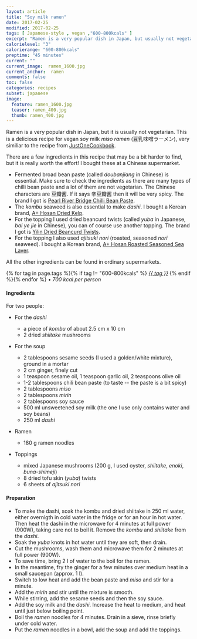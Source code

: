 ```yaml
---
layout: article
title: "Soy milk ramen"
date: 2017-02-25
modified: 2017-02-25
tags: [ Japanese-style , vegan ,"600-800kcals" ]
excerpt: "Ramen is a very popular dish in Japan, but usually not vegetarian. This is a delicious recipe for vegan ramen."
calorielevel: "3"
calorierange: "600-800kcals"
preptime: "45 minutes"
current: ""
current_image:  ramen_1600.jpg
current_anchor:  ramen
comments: false
toc: false
categories: recipes
subset: japanese
image:
  feature: ramen_1600.jpg
  teaser: ramen_400.jpg
  thumb: ramen_400.jpg
---
```


Ramen is a very popular dish in Japan, but it is usually not vegetarian. This is a delicious recipe for vegan soy milk _miso ramen_ (豆乳味噌ラーメン), very similiar to the recipe from [JustOneCookbook](http://www.justonecookbook.com/vegetarian-ramen/). 

There are a few ingredients in this recipe that may be a bit harder to find, but it is really worth the effort! I bought these at a Chinese supermarket. 

* Fermented broad bean paste (called _doubanjiang_ in Chinese) is essential. Make sure to check the ingredients as there are many types of chilli bean paste and a lot of them are not vegetarian. The Chinese characters are 豆瓣酱. If it says 辛豆瓣酱 then it will be very spicy. The brand I got is [Pearl River Bridge Chilli Bean Paste](https://shop.waiyeehong.com/food-ingredients/sauces-oils/other-sauces/chilli-bean-paste-toban-paste).
* The _kombu_ seaweed is also essential to make _dashi_. I bought a Korean brand, [A+ Hosan Dried Kelp](https://shop.waiyeehong.com/food-ingredients/dried-products/dried-beancurd-seaweed/dried-kelp).
* For the topping I used dried beancurd twists (called _yuba_ in Japanese, _bai ye jie_ in Chinese), you can of course use another topping. The brand I got is [Yilin Dried Beancurd Twists](https://shop.waiyeehong.com/food-ingredients/dried-products/dried-beancurd-seaweed/dried-beancurd-twists).
* For the topping I also used _ajitsuki nori_ (roasted, seasoned _nori_ seaweed).   I bought a Korean brand, [A+ Hosan Roasted Seasoned Sea Laver](https://shop.waiyeehong.com/food-ingredients/snacks-sweets/crisps-snacks-nuts/savoury-snacks/roasted-seasoned-sea-laver-low-salt).

All the other ingredients can be found in ordinary supermarkets.

{% for tag in page.tags %}{% if tag != "600-800kcals" %}&nbsp;<a class="post-tag" href="{{ site.url}}/tags/#{{ tag }}">_{{ tag }}_</a>&nbsp;{% endif %}{% endfor %} &bull;&nbsp;<em>700&nbsp;kcal&nbsp;per&nbsp;person</em>&nbsp;&nbsp;<a href="{{ site.url}}/tags/#600-800kcals"><img src="{{ site.url }}/images/battery_lvl_3.png" style="height:1.0em;"></a>

#### Ingredients

For two people:

* For the _dashi_

    - a piece of _kombu_ of about 2.5 cm x 10 cm
    - 2 dried _shiitake_ mushrooms

* For the soup

    - 2 tablespoons sesame seeds (I used a golden/white mixture), ground in a mortar 
    - 2 cm ginger, finely cut 
    - 1 teaspoon sesame oil, 1 teaspoon garlic oil, 2 teaspoons olive oil
    - 1-2 tablespoons chili bean paste (to taste -- the paste is a bit spicy)
    - 2 tablespoons _miso_
    - 2 tablespoons _mirin_
    - 2 tablespoons soy sauce
    - 500 ml unsweetened soy milk (the one I use only contains water and soy beans)
    - 250 ml _dashi_ 

* Ramen

    - 180 g ramen noodles 

* Toppings

    - mixed Japanese mushrooms (200 g, I used oyster, _shiitake_, _enoki_, _buna-shimeji_)
    - 8 dried tofu skin (_yuba_) twists
    - 6 sheets of _ajitsuki nori_ 

#### Preparation

- To make the dashi, soak the kombu and dried shiitake in 250 ml water, either overnigth in cold water in the fridge or for an hour in hot water.  Then heat the dashi in the microwave for 4 minutes at full power (900W), taking care not to boil it. Remove the _kombu_ and _shiitake_ from the _dashi_.
- Soak the _yuba_ knots in hot water until they are soft, then drain.
- Cut the mushrooms, wash them and microwave them for 2 minutes at full power (900W).
- To save time, bring 2 l of water to the boil for the ramen. 
- In the meantime, fry the ginger for a few minutes over medium heat in a small saucepan (approx. 1 l). 
- Switch to low heat and add the bean paste and _miso_ and stir for a minute. 
- Add the _mirin_ and stir until the mixture is smooth. 
- While stirring, add the sesame seeds and then the soy sauce. 
- Add the soy milk and the _dashi_. Increase the heat to medium, and heat until just below boiling point. 
- Boil the _ramen_ noodles for 4 minutes. Drain in a sieve, rinse briefly under cold water.
- Put the _ramen_ noodles in a bowl, add the soup and add the toppings.


